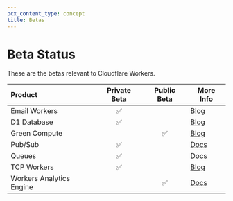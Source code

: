 ```yaml
---
pcx_content_type: concept
title: Betas
---
```


# Beta Status

These are the betas relevant to Cloudflare Workers.

| Product                       | Private Beta | Public Beta | More Info                                                                  |
|:---                           |    :----:    |    :----:   | -----------                                                                |
| Email Workers                 | ✅           |              |[Blog](https://blog.cloudflare.com/announcing-route-to-workers/)            |
| D1 Database                   | ✅           |              |[Blog](https://blog.cloudflare.com/introducing-d1/)                         |
| Green Compute                 |              |  ✅          |[Blog](https://blog.cloudflare.com/earth-day-2022-green-compute-open-beta/) |
| Pub/Sub                       | ✅           |              |[Docs](/pub-sub)                                                            |
| Queues                        | ✅          |               |[Docs](/queues)                                                             |
| TCP Workers                   | ✅           |              |[Blog](https://blog.cloudflare.com/introducing-socket-workers/)             |
| Workers Analytics Engine      |             | ✅            |[Docs](/analytics/analytics-engine/)                                        |
